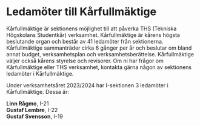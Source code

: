 # Ledamöter till Kårfullmäktige

Kårfullmäktige är sektionens möjlighet till att påverka THS (Tekniska Högskolans Studentkår) verksamhet. Kårfullmäktige är kårens högsta beslutande organ och består av 41 ledamöter från sektionerna. Kårfullmäktige sammanträder cirka 6 gånger per år och beslutar om bland annat budget, verksamhetsplan och verksamhetsberättelse. Kårfullmäktige väljer också kårens styrelse och revisorer. Om ni har frågor om Kårfullmäktige eller THS verksamhet, kontakta gärna någon av sektionens ledamöter i Kårfullmäktige.

Under verksamhetsåret 2023/2024 har I-sektionen 3 ledamöter i Kårfullmäktige. Dessa är:

__Linn Rågmo__, I-21  
__Gustaf Lembre__, I-22  
__Gustaf Svensson__, I-19